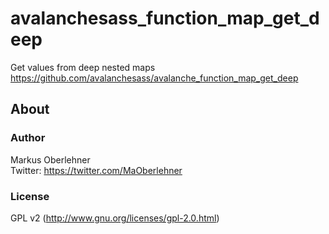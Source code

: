 # avalanchesass_function_map_get_deep
Get values from deep nested maps  
https://github.com/avalanchesass/avalanche_function_map_get_deep

## About
### Author
Markus Oberlehner  
Twitter: https://twitter.com/MaOberlehner

### License
GPL v2 (http://www.gnu.org/licenses/gpl-2.0.html)
